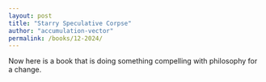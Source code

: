 ```yaml
---
layout: post
title: "Starry Speculative Corpse"
author: "accumulation-vector"
permalink: /books/12-2024/
---
```


Now here is a book that is doing something compelling with philosophy for a change. 
